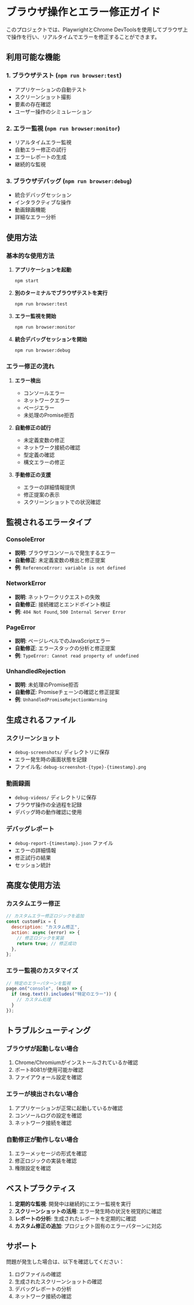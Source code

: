 # ブラウザ操作とエラー修正ガイド

このプロジェクトでは、PlaywrightとChrome DevToolsを使用してブラウザ上で操作を行い、リアルタイムでエラーを修正することができます。

## 利用可能な機能

### 1. ブラウザテスト (`npm run browser:test`)

- アプリケーションの自動テスト
- スクリーンショット撮影
- 要素の存在確認
- ユーザー操作のシミュレーション

### 2. エラー監視 (`npm run browser:monitor`)

- リアルタイムエラー監視
- 自動エラー修正の試行
- エラーレポートの生成
- 継続的な監視

### 3. ブラウザデバッグ (`npm run browser:debug`)

- 統合デバッグセッション
- インタラクティブな操作
- 動画録画機能
- 詳細なエラー分析

## 使用方法

### 基本的な使用方法

1. **アプリケーションを起動**

   ```bash
   npm start
   ```

2. **別のターミナルでブラウザテストを実行**

   ```bash
   npm run browser:test
   ```

3. **エラー監視を開始**

   ```bash
   npm run browser:monitor
   ```

4. **統合デバッグセッションを開始**
   ```bash
   npm run browser:debug
   ```

### エラー修正の流れ

1. **エラー検出**
   - コンソールエラー
   - ネットワークエラー
   - ページエラー
   - 未処理のPromise拒否

2. **自動修正の試行**
   - 未定義変数の修正
   - ネットワーク接続の確認
   - 型定義の確認
   - 構文エラーの修正

3. **手動修正の支援**
   - エラーの詳細情報提供
   - 修正提案の表示
   - スクリーンショットでの状況確認

## 監視されるエラータイプ

### ConsoleError

- **説明**: ブラウザコンソールで発生するエラー
- **自動修正**: 未定義変数の検出と修正提案
- **例**: `ReferenceError: variable is not defined`

### NetworkError

- **説明**: ネットワークリクエストの失敗
- **自動修正**: 接続確認とエンドポイント検証
- **例**: `404 Not Found`, `500 Internal Server Error`

### PageError

- **説明**: ページレベルでのJavaScriptエラー
- **自動修正**: エラースタックの分析と修正提案
- **例**: `TypeError: Cannot read property of undefined`

### UnhandledRejection

- **説明**: 未処理のPromise拒否
- **自動修正**: Promiseチェーンの確認と修正提案
- **例**: `UnhandledPromiseRejectionWarning`

## 生成されるファイル

### スクリーンショット

- `debug-screenshots/` ディレクトリに保存
- エラー発生時の画面状態を記録
- ファイル名: `debug-screenshot-{type}-{timestamp}.png`

### 動画録画

- `debug-videos/` ディレクトリに保存
- ブラウザ操作の全過程を記録
- デバッグ時の動作確認に使用

### デバッグレポート

- `debug-report-{timestamp}.json` ファイル
- エラーの詳細情報
- 修正試行の結果
- セッション統計

## 高度な使用方法

### カスタムエラー修正

```javascript
// カスタムエラー修正ロジックを追加
const customFix = {
  description: "カスタム修正",
  action: async (error) => {
    // 修正ロジックを実装
    return true; // 修正成功
  },
};
```

### エラー監視のカスタマイズ

```javascript
// 特定のエラーパターンを監視
page.on("console", (msg) => {
  if (msg.text().includes("特定のエラー")) {
    // カスタム処理
  }
});
```

## トラブルシューティング

### ブラウザが起動しない場合

1. Chrome/Chromiumがインストールされているか確認
2. ポート8081が使用可能か確認
3. ファイアウォール設定を確認

### エラーが検出されない場合

1. アプリケーションが正常に起動しているか確認
2. コンソールログの設定を確認
3. ネットワーク接続を確認

### 自動修正が動作しない場合

1. エラーメッセージの形式を確認
2. 修正ロジックの実装を確認
3. 権限設定を確認

## ベストプラクティス

1. **定期的な監視**: 開発中は継続的にエラー監視を実行
2. **スクリーンショットの活用**: エラー発生時の状況を視覚的に確認
3. **レポートの分析**: 生成されたレポートを定期的に確認
4. **カスタム修正の追加**: プロジェクト固有のエラーパターンに対応

## サポート

問題が発生した場合は、以下を確認してください：

1. ログファイルの確認
2. 生成されたスクリーンショットの確認
3. デバッグレポートの分析
4. ネットワーク接続の確認


